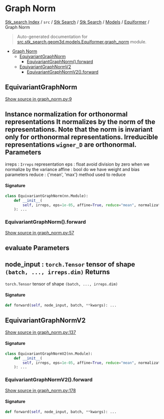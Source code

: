 # Graph Norm

[Stk_search Index](../../../../../README.md#stk_search-index) / `src` / [Stk Search](../../../index.md#stk-search) / [Stk Search](../../../index.md#stk-search) / [Models](../index.md#models) / [Equiformer](./index.md#equiformer) / Graph Norm

> Auto-generated documentation for [src.stk_search.geom3d.models.Equiformer.graph_norm](https://github.com/mohammedazzouzi15/STK_search/blob/main/src/stk_search/geom3d/models/Equiformer/graph_norm.py) module.

- [Graph Norm](#graph-norm)
  - [EquivariantGraphNorm](#equivariantgraphnorm)
    - [EquivariantGraphNorm().forward](#equivariantgraphnorm()forward)
  - [EquivariantGraphNormV2](#equivariantgraphnormv2)
    - [EquivariantGraphNormV2().forward](#equivariantgraphnormv2()forward)

## EquivariantGraphNorm

[Show source in graph_norm.py:9](https://github.com/mohammedazzouzi15/STK_search/blob/main/src/stk_search/geom3d/models/Equiformer/graph_norm.py#L9)

Instance normalization for orthonormal representations
It normalizes by the norm of the representations.
Note that the norm is invariant only for orthonormal representations.
Irreducible representations `wigner_D` are orthonormal.
Parameters
----------
irreps : `Irreps`
    representation
eps : float
    avoid division by zero when we normalize by the variance
affine : bool
    do we have weight and bias parameters
reduce : {'mean', 'max'}
    method used to reduce

#### Signature

```python
class EquivariantGraphNorm(nn.Module):
    def __init__(
        self, irreps, eps=1e-05, affine=True, reduce="mean", normalization="component"
    ): ...
```

### EquivariantGraphNorm().forward

[Show source in graph_norm.py:57](https://github.com/mohammedazzouzi15/STK_search/blob/main/src/stk_search/geom3d/models/Equiformer/graph_norm.py#L57)

evaluate
Parameters
----------
node_input : `torch.Tensor`
    tensor of shape ``(batch, ..., irreps.dim)``
Returns
-------
`torch.Tensor`
    tensor of shape ``(batch, ..., irreps.dim)``

#### Signature

```python
def forward(self, node_input, batch, **kwargs): ...
```



## EquivariantGraphNormV2

[Show source in graph_norm.py:137](https://github.com/mohammedazzouzi15/STK_search/blob/main/src/stk_search/geom3d/models/Equiformer/graph_norm.py#L137)

#### Signature

```python
class EquivariantGraphNormV2(nn.Module):
    def __init__(
        self, irreps, eps=1e-05, affine=True, reduce="mean", normalization="component"
    ): ...
```

### EquivariantGraphNormV2().forward

[Show source in graph_norm.py:178](https://github.com/mohammedazzouzi15/STK_search/blob/main/src/stk_search/geom3d/models/Equiformer/graph_norm.py#L178)

#### Signature

```python
def forward(self, node_input, batch, **kwargs): ...
```